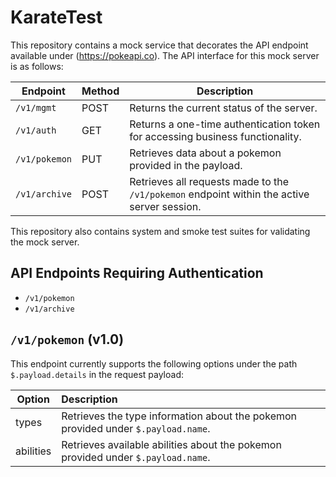 # KarateTest
This repository contains a mock service that decorates the API endpoint available under (https://pokeapi.co). The API interface for this mock server is as follows:

| Endpoint      | Method | Description                                                                                 |
|---------------|--------|---------------------------------------------------------------------------------------------|
| `/v1/mgmt`    | POST   | Returns the current status of the server.                                                   |
| `/v1/auth`    | GET    | Returns a one-time authentication token for accessing business functionality.               |
| `/v1/pokemon` | PUT    | Retrieves data about a pokemon provided in the payload.                                     |
| `/v1/archive` | POST   | Retrieves all requests made to the `/v1/pokemon` endpoint within the active server session. |
 
This repository also contains system and smoke test suites for validating the mock server.

## API Endpoints Requiring Authentication
- `/v1/pokemon`
- `/v1/archive`

## `/v1/pokemon` (v1.0)
This endpoint currently supports the following options under the path `$.payload.details` in the request payload:

| Option    | Description                                                                       |
|-----------|:----------------------------------------------------------------------------------|
| types     | Retrieves the type information about the pokemon provided under `$.payload.name`. |
| abilities | Retrieves available abilities about the pokemon provided under `$.payload.name`.  |
